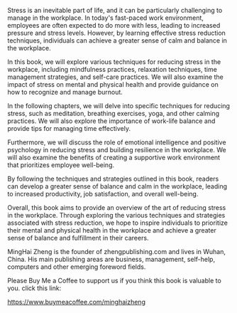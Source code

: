 
Stress is an inevitable part of life, and it can be particularly challenging to manage in the workplace. In today's fast-paced work environment, employees are often expected to do more with less, leading to increased pressure and stress levels. However, by learning effective stress reduction techniques, individuals can achieve a greater sense of calm and balance in the workplace.

In this book, we will explore various techniques for reducing stress in the workplace, including mindfulness practices, relaxation techniques, time management strategies, and self-care practices. We will also examine the impact of stress on mental and physical health and provide guidance on how to recognize and manage burnout.

In the following chapters, we will delve into specific techniques for reducing stress, such as meditation, breathing exercises, yoga, and other calming practices. We will also explore the importance of work-life balance and provide tips for managing time effectively.

Furthermore, we will discuss the role of emotional intelligence and positive psychology in reducing stress and building resilience in the workplace. We will also examine the benefits of creating a supportive work environment that prioritizes employee well-being.

By following the techniques and strategies outlined in this book, readers can develop a greater sense of balance and calm in the workplace, leading to increased productivity, job satisfaction, and overall well-being.

Overall, this book aims to provide an overview of the art of reducing stress in the workplace. Through exploring the various techniques and strategies associated with stress reduction, we hope to inspire individuals to prioritize their mental and physical health in the workplace and achieve a greater sense of balance and fulfillment in their careers.

MingHai Zheng is the founder of zhengpublishing.com and lives in Wuhan, China. His main publishing areas are business, management, self-help, computers and other emerging foreword fields.

Please Buy Me a Coffee to support us if you think this book is valuable to you. click this link:

https://www.buymeacoffee.com/minghaizheng
